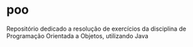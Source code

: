 # poo
Repositório dedicado a resolução de exercícios da disciplina de Programação Orientada a Objetos, utilizando Java
